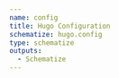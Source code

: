 ```yaml
---
name: config
title: Hugo Configuration
schematize: hugo.config
type: schematize
outputs:
  - Schematize
---
```

